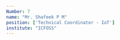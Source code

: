 ```yaml
---
Number: 7
name: "Mr. Shafeek P M"
position: ['Technical Coordinator - IoT']
institute: "ICFOSS"
---
```

